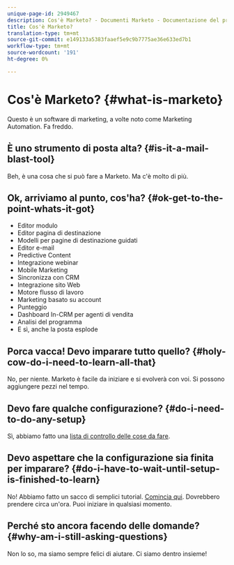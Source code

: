 ```yaml
---
unique-page-id: 2949467
description: Cos'è Marketo? - Documenti Marketo - Documentazione del prodotto
title: Cos'è Marketo?
translation-type: tm+mt
source-git-commit: e149133a5383faaef5e9c9b7775ae36e633ed7b1
workflow-type: tm+mt
source-wordcount: '191'
ht-degree: 0%

---
```



# Cos&#39;è Marketo? {#what-is-marketo}

Questo è un software di marketing, a volte noto come Marketing Automation. Fa freddo.

## È uno strumento di posta alta? {#is-it-a-mail-blast-tool}

Beh, è una cosa che si può fare a Marketo. Ma c&#39;è molto di più.

## Ok, arriviamo al punto, cos&#39;ha? {#ok-get-to-the-point-whats-it-got}

* Editor modulo
* Editor pagina di destinazione
* Modelli per pagine di destinazione guidati
* Editor e-mail
* Predictive Content
* Integrazione webinar
* Mobile Marketing
* Sincronizza con CRM
* Integrazione sito Web
* Motore flusso di lavoro
* Marketing basato su account
* Punteggio
* Dashboard In-CRM per agenti di vendita
* Analisi del programma
* E sì, anche la posta esplode

## Porca vacca! Devo imparare tutto quello? {#holy-cow-do-i-need-to-learn-all-that}

No, per niente. Marketo è facile da iniziare e si evolverà con voi. Si possono aggiungere pezzi nel tempo.

## Devo fare qualche configurazione? {#do-i-need-to-do-any-setup}

Sì, abbiamo fatto una [lista di controllo delle cose da fare](/help/marketo/getting-started/setup-steps/setup-checklist.md).

## Devo aspettare che la configurazione sia finita per imparare? {#do-i-have-to-wait-until-setup-is-finished-to-learn}

No! Abbiamo fatto un sacco di semplici tutorial. [Comincia qui](/help/marketo/getting-started/quick-wins/get-set-up-and-add-a-person.md). Dovrebbero prendere circa un&#39;ora. Puoi iniziare in qualsiasi momento.

## Perché sto ancora facendo delle domande? {#why-am-i-still-asking-questions}

Non lo so, ma siamo sempre felici di aiutare. Ci siamo dentro insieme!
